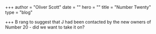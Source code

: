 +++
author = "Oliver Scott"
date = ""
hero = ""
title = "Number Twenty"
type = "blog"

+++
B rang to suggest that J had been contacted by the new owners of Number 20 - did we want to take it on?